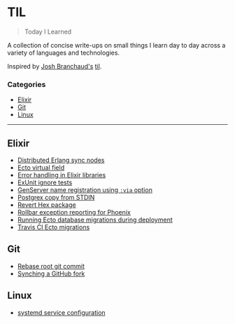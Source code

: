 # TIL

> Today I Learned

A collection of concise write-ups on small things I learn day to day across a
variety of languages and technologies.

Inspired by [Josh Branchaud's](https://github.com/jbranchaud) [til](https://github.com/jbranchaud/til).

### Categories

- [Elixir](#elixir)
- [Git](#git)
- [Linux](#linux)

---

## Elixir

- [Distributed Erlang sync nodes](elixir/distributed-erlang-sync-nodes.md)
- [Ecto virtual field](elixir/ecto-virtual-field.md)
- [Error handling in Elixir libraries](elixir/error-handling-in-libraries.md)
- [ExUnit ignore tests](elixir/exunit-ignore-tests.md)
- [GenServer name registration using `:via` option](elixir/genserver-name-registration.md)
- [Postgrex copy from STDIN](elixir/postgrex-copy-from-stdin.md)
- [Revert Hex package](elixir/revert-hex-package.md)
- [Rollbar exception reporting for Phoenix](elixir/rollbar-exception-reporting-for-phoenix.md)
- [Running Ecto database migrations during deployment](elixir/running-ecto-migrations-during-deployment.md)
- [Travis CI Ecto migrations](elixir/travis-ci-ecto-migrations.md)

## Git

- [Rebase root git commit](git/rebase-root-commit.md)
- [Synching a GitHub fork](git/syncing-a-github-fork.md)

## Linux

- [systemd service configuration](linux/systemd-service-configuration.md)

